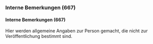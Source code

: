 ### Interne Bemerkungen (667)

#### Interne Bemerkungen (667)
Hier werden allgemeine Angaben zur Person gemacht, die nicht zur Veröffentlichung bestimmt sind.

